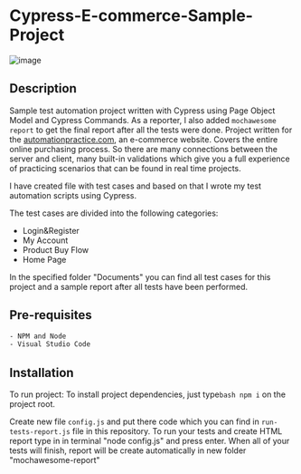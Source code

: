 # Cypress-E-commerce-Sample-Project

![image](https://user-images.githubusercontent.com/65505707/115718711-ad603380-a37b-11eb-8135-f0306452258c.png)

## Description
Sample test automation project written with Cypress using Page Object Model and Cypress Commands. As a reporter, I also added ```mochawesome report``` to get the final report after all the tests were done. Project  written for the [automationpractice.com](http://automationpractice.com/), an e-commerce website. Covers the entire online purchasing process. So there are many connections between the server and client, many built-in validations which give you a full experience of practicing scenarios that can be found in real time projects.

I have created file with test cases and based on that I wrote my test automation scripts using Cypress.

The test cases are divided into the following categories: 
- Login&Register
- My Account
- Product Buy Flow
- Home Page

In the specified folder "Documents" you can find all test cases for this project and a sample report after all tests have been performed. 

## Pre-requisites
```bash
- NPM and Node
- Visual Studio Code
```

## Installation

To run project:
To install project dependencies, just type```bash npm i``` on the project root.

Create new file ```config.js``` and put there code which you can find in ```run-tests-report.js``` file in this repository. To run your tests and create HTML report type in in terminal "node config.js" and press enter. When all of your tests will finish, report will be create automatically in new folder "mochawesome-report"
